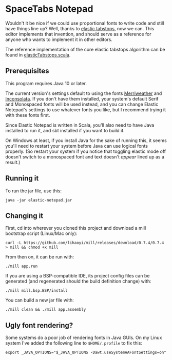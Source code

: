 # SpaceTabs Notepad

Wouldn't it be nice if we could use proportional fonts to write code and still
have things line up? Well, thanks to
[elastic tabstops](http://nickgravgaard.com/elastic-tabstops/), now we can. This
editor implements that invention, and should serve as a reference for anyone who
wants to implement it in other editors.

The reference implementation of the core elastic tabstops algorithm can be
found in [elasticTabstops.scala](app/src/elasticTabstops.scala).

## Prerequisites

This program requires Java 10 or later.

The current version's settings default to using the fonts
[Merriweather](https://fonts.google.com/specimen/Merriweather) and
[Inconsolata](https://fonts.google.com/specimen/Inconsolata). If you don't have
them installed, your system's default Serif and Monospaced fonts will be used
instead, and you can change Elastic Notepad's settings to use whatever fonts
you like, but I recommend trying it with these fonts first.

Since Elastic Notepad is written in Scala, you'll also need to have Java
installed to run it, and sbt installed if you want to build it.

On Windows at least, if you install Java for the sake of running this, it seems
you'll need to restart your system before Java can use logical fonts properly.
(So restart your system if you notice that toggling elastic mode off doesn't
switch to a monospaced font and text doesn't *appear* lined up as a result.)

## Running it

To run the jar file, use this:

	java -jar elastic-notepad.jar

## Changing it

First, cd into wherever you cloned this project and download a mill bootstrap script (Linux/Mac only):

    curl -L https://github.com/lihaoyi/mill/releases/download/0.7.4/0.7.4 > mill && chmod +x mill

From then on, it can be run with:

	./mill app.run

If you are using a BSP-compatible IDE, its project config files can be generated (and regenerated should the build definition change) with:

	./mill mill.bsp.BSP/install

You can build a new jar file with:

	./mill clean && ./mill app.assembly

## Ugly font rendering?

Some systems do a poor job of rendering fonts in Java GUIs. On my Linux system
I've added the following line to `$HOME/.profile` to fix this:

	export _JAVA_OPTIONS="$_JAVA_OPTIONS -Dawt.useSystemAAFontSettings=on"
